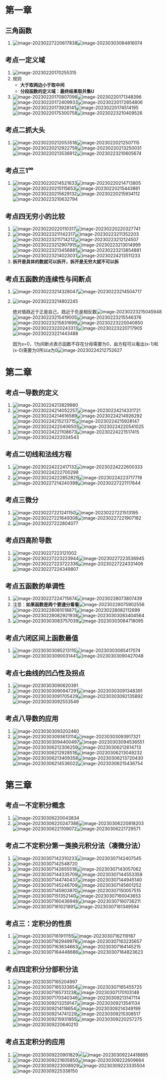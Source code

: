 # 第一章

## 三角函数

1. ![image-20230227220617838](img/image-20230227220617838.png)![image-20230303084816074](img/image-20230303084816074.png)

## 考点一定义域

1. ![image-20230220170255315](img/image-20230220170255315.png)
2. 规则
   - **大于取两边小于取中间**
   - **分段函数的定义域：最终结果取并集U**
3. ![image-20230220170807098](img/image-20230220170807098.png)![image-20230220171348396](img/image-20230220171348396.png)![image-20230220172409933](img/image-20230220172409933.png)![image-20230220172854806](img/image-20230220172854806.png)![image-20230220173928141](img/image-20230220173928141.png)![image-20230220174514195](img/image-20230220174514195.png)![image-20230220175300758](img/image-20230220175300758.png)![image-20230223210409526](img/image-20230223210409526.png)

## 考点二抓大头

1. ![image-20230220212053518](img/image-20230220212053518.png)![image-20230220212507115](img/image-20230220212507115.png)![image-20230220212922759](img/image-20230220212922759.png)![image-20230220213250031](img/image-20230220213250031.png)![image-20230220213536912](img/image-20230220213536912.png)![image-20230223210605674](img/image-20230223210605674.png)

## 考点三1$^\infty$

1. ![image-20230220214521633](img/image-20230220214521633.png)![image-20230220214713805](img/image-20230220214713805.png)![image-20230220215115653](img/image-20230220215115653.png)![image-20230220215443861](img/image-20230220215443861.png)![image-20230220215629132](img/image-20230220215629132.png)![image-20230220215934112](img/image-20230220215934112.png)![image-20230223210632794](img/image-20230223210632794.png)

## 考点四无穷小的比较

1. ![image-20230220220110317](img/image-20230220220110317.png)![image-20230220220327741](img/image-20230220220327741.png)
1. ![image-20230223211142317](img/image-20230223211142317.png)![image-20230223211352203](img/image-20230223211352203.png)![image-20230223211714212](img/image-20230223211714212.png)![image-20230223212124507](img/image-20230223212124507.png)![image-20230223212907915](img/image-20230223212907915.png)![image-20230223213014999](img/image-20230223213014999.png)![image-20230223213456881](img/image-20230223213456881.png)![image-20230223213854881](img/image-20230223213854881.png)![image-20230223214023031](img/image-20230223214023031.png)![image-20230224213511233](img/image-20230224213511233.png)
3. **拆开是具体的数就可以拆开，拆开是无穷大就不可以拆**

## 考点五函数的连续性与间断点

1. ![image-20230223214328047](img/image-20230223214328047.png)![image-20230223214504717](img/image-20230223214504717.png)

2. ![image-20230223214802245](img/image-20230223214802245.png)

   绝对值趋近于正是自己，趋近于负是相反数![image-20230223215045948](img/image-20230223215045948.png)![image-20230223215419005](img/image-20230223215419005.png)![image-20230223215546376](img/image-20230223215546376.png)![image-20230223215831699](img/image-20230223215831699.png)![image-20230223220040850](img/image-20230223220040850.png)![image-20230223220243313](img/image-20230223220243313.png)![image-20230223220717905](img/image-20230223220717905.png)![image-20230223221443488](img/image-20230223221443488.png)

   因为x=0，1为间断点表示函数不存在分母需要为0，由方程可以看出(x-1)和(x-0)需要为0所以a为0![image-20230224212752627](img/image-20230224212752627.png)

# 第二章

## 考点一导数的定义

1. ![image-20230224213829980](img/image-20230224213829980.png)
2. ![image-20230224214052257](img/image-20230224214052257.png)![image-20230224214331721](img/image-20230224214331721.png)![image-20230224214616589](img/image-20230224214616589.png)![image-20230224214926292](img/image-20230224214926292.png)![image-20230224215213715](img/image-20230224215213715.png)![image-20230224215928147](img/image-20230224215928147.png)![image-20230224220406505](img/image-20230224220406505.png)![image-20230224220541025](img/image-20230224220541025.png)
3. ![image-20230224221108673](img/image-20230224221108673.png)![image-20230224221517415](img/image-20230224221517415.png)![image-20230224222034543](img/image-20230224222034543.png)

## 考点二切线和法线方程

1. ![image-20230224222417132](img/image-20230224222417132.png)![image-20230224222600333](img/image-20230224222600333.png)![image-20230224222700298](img/image-20230224222700298.png)
2. ![image-20230224222852829](img/image-20230224222852829.png)![image-20230224223717718](img/image-20230224223717718.png)![image-20230227214240398](img/image-20230227214240398.png)![image-20230227221117644](img/image-20230227221117644.png)

##  考点三微分

1. ![image-20230227221241150](img/image-20230227221241150.png)![image-20230227221513195](img/image-20230227221513195.png)![image-20230227221649308](img/image-20230227221649308.png)![image-20230227221907182](img/image-20230227221907182.png)
2. ![image-20230227222804077](img/image-20230227222804077.png)

## 考点四高阶导数

1. ![image-20230227223121002](img/image-20230227223121002.png)
2. ![image-20230227223223944](img/image-20230227223223944.png)![image-20230227223536945](img/image-20230227223536945.png)![image-20230227223722336](img/image-20230227223722336.png)![image-20230227224331406](img/image-20230227224331406.png)![image-20230227224349807](img/image-20230227224349807.png)

## 考点五函数的单调性

1. ![image-20230227224715674](img/image-20230227224715674.png)![image-20230228073807439](img/image-20230228073807439.png)
1. 注意：**如果函数是两个要通分看看**![image-20230228075902556](img/image-20230228075902556.png)![image-20230228081018871](img/image-20230228081018871.png)![image-20230228082112699](img/image-20230228082112699.png)![image-20230228082921938](img/image-20230228082921938.png)![image-20230303083404564](img/image-20230303083404564.png)
1. ![image-20230303083757039](img/image-20230303083757039.png)![image-20230303084718095](img/image-20230303084718095.png)

## 考点六闭区间上函数最值

1. ![image-20230303085213115](img/image-20230303085213115.png)![image-20230303085417074](img/image-20230303085417074.png)![image-20230303090031441](img/image-20230303090031441.png)![image-20230303090427048](img/image-20230303090427048.png)

## 考点七曲线的凹凸性及拐点

1. ![image-20230303090620391](img/image-20230303090620391.png)
2. ![image-20230303090947291](img/image-20230303090947291.png)![image-20230303091348391](img/image-20230303091348391.png)![image-20230303091705429](img/image-20230303091705429.png)![image-20230303092135892](img/image-20230303092135892.png)![image-20230303092553549](img/image-20230303092553549.png)

## 考点八导数的应用

1. ![image-20230303093202460](img/image-20230303093202460.png)
2. ![image-20230303093613114](img/image-20230303093613114.png)![image-20230303093917321](img/image-20230303093917321.png)![image-20230303094400497](img/image-20230303094400497.png)![image-20230303094536551](img/image-20230303094536551.png)![image-20230306212306259](img/image-20230306212306259.png)![image-20230306212614713](img/image-20230306212614713.png)![image-20230306212928518](img/image-20230306212928518.png)![image-20230306213049232](img/image-20230306213049232.png)![image-20230306213409358](img/image-20230306213409358.png)![image-20230306213720430](img/image-20230306213720430.png)![image-20230306214536022](img/image-20230306214536022.png)![image-20230306215436754](img/image-20230306215436754.png)

# 第三章

## 考点一不定积分概念

1. ![image-20230306220043834](img/image-20230306220043834.png)
2. ![image-20230306220247388](img/image-20230306220247388.png)![image-20230306220818203](img/image-20230306220818203.png)![image-20230306221109072](img/image-20230306221109072.png)![image-20230306221729571](img/image-20230306221729571.png)

##   考点二不定积分第一类换元积分法（凑微分法）

1. ![image-20230307142310233](img/image-20230307142310233.png)![image-20230307142407545](img/image-20230307142407545.png)
2. ![image-20230307142548720](img/image-20230307142548720.png)
3. ![image-20230307142655519](img/image-20230307142655519.png)![image-20230307143057062](img/image-20230307143057062.png)![image-20230307144335709](img/image-20230307144335709.png)![image-20230307144553358](img/image-20230307144553358.png)![image-20230307144740437](img/image-20230307144740437.png)![image-20230307144945140](img/image-20230307144945140.png)![image-20230307145246709](img/image-20230307145246709.png)![image-20230307145601252](img/image-20230307145601252.png)![image-20230307145903870](img/image-20230307145903870.png)![image-20230307150057515](img/image-20230307150057515.png)![image-20230307151352140](img/image-20230307151352140.png)![image-20230307160043653](img/image-20230307160043653.png)![image-20230307160436948](img/image-20230307160436948.png)![image-20230307160736211](img/image-20230307160736211.png)![image-20230307161021891](img/image-20230307161021891.png)![image-20230307161349594](img/image-20230307161349594.png)

## 考点三：定积分的性质

1. ![image-20230307161911155](img/image-20230307161911155.png)![image-20230307162119187](img/image-20230307162119187.png)![image-20230307162949979](img/image-20230307162949979.png)![image-20230307163235657](img/image-20230307163235657.png)![image-20230307163634663](img/image-20230307163634663.png)![image-20230307164145215](img/image-20230307164145215.png)
2. ![image-20230307164448686](img/image-20230307164448686.png)![image-20230307164823623](img/image-20230307164823623.png)

## 考点四定积分分部积分法

1. ![image-20230307165204997](img/image-20230307165204997.png)
2. ![image-20230307165333654](img/image-20230307165333654.png)![image-20230307165455725](img/image-20230307165455725.png)![image-20230307165731238](img/image-20230307165731238.png)![image-20230307170103148](img/image-20230307170103148.png)![image-20230307170340346](img/image-20230307170340346.png)![image-20230309213147114](img/image-20230309213147114.png)![image-20230309213259147](img/image-20230309213259147.png)![image-20230309213541134](img/image-20230309213541134.png)![image-20230309214118654](img/image-20230309214118654.png)![image-20230309214349199](img/image-20230309214349199.png)![image-20230309214741229](img/image-20230309214741229.png)![image-20230309215308517](img/image-20230309215308517.png)![image-20230309215931855](img/image-20230309215931855.png)![image-20230309220257275](img/image-20230309220257275.png)![image-20230309220640210](img/image-20230309220640210.png)

##  考点五定积分的应用

1. ![image-20230309220901829](img/image-20230309220901829.png)![](img/image-20230309221201104.png)![image-20230309224418895](img/image-20230309224418895.png)
2. ![image-20230309221605850](img/image-20230309221605850.png)![image-20230309222609664](img/image-20230309222609664.png)![image-20230309223008929](img/image-20230309223008929.png)![image-20230309223335504](img/image-20230309223335504.png)![image-20230309225338150](img/image-20230309225338150.png)


